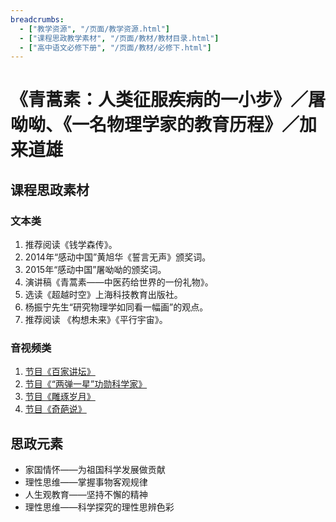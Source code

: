 ```yaml
---
breadcrumbs:
  - ["教学资源", "/页面/教学资源.html"]
  - ["课程思政教学素材", "/页面/教材/教材目录.html"]
  - ["高中语文必修下册", "/页面/教材/必修下.html"]
---
```


# 《青蒿素：人类征服疾病的一小步》／屠呦呦、《一名物理学家的教育历程》／加来道雄

## 课程思政素材

### 文本类

1. 推荐阅读《钱学森传》。
2. 2014年“感动中国”黄旭华《誓言无声》颁奖词。
3. 2015年“感动中国”屠呦呦的颁奖词。
4. 演讲稿《青蒿素——中医药给世界的一份礼物》。
5. 选读《超越时空》上海科技教育出版社。
6. 杨振宁先生“研究物理学如同看一幅画”的观点。
7. 推荐阅读 《构想未来》《平行宇宙》。

### 音视频类

1. [节目《百家讲坛》](https://tv.cctv.com/2022/09/28/VIDE9bGlJO6DRAHWEw8Wx9yc220928.shtml)
2. [节目《“两弹一星”功勋科学家》](http://tv.cctv.com/2012/12/10/VIDA1355151248768183.shtml)
3. [节目《雕琢岁月》](https://www.mgtv.com/b/368533/11820947.html?fpa=1703&fpos=&lastp=ch_doc&cpid=)
4. [节目《奇葩说》](https://www.iqiyi.com/v_sxx1hrk62c.html?vfm=f_191_360y&fv=p_09_01)

## 思政元素

- 家国情怀——为祖国科学发展做贡献
- 理性思维——掌握事物客观规律
- 人生观教育——坚持不懈的精神
- 理性思维——科学探究的理性思辨色彩

